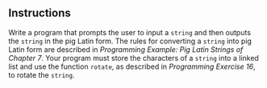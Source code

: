 <!--practice-->

## Instructions

Write a program that prompts the user to input a `string` and then outputs the `string` in the pig Latin form. The rules for converting a `string` into pig Latin form are described in _Programming Example: Pig Latin Strings of Chapter 7_. Your program must store the characters of a `string` into a linked list and use the function `rotate`, as described in _Programming Exercise 16_, to rotate the `string`.
